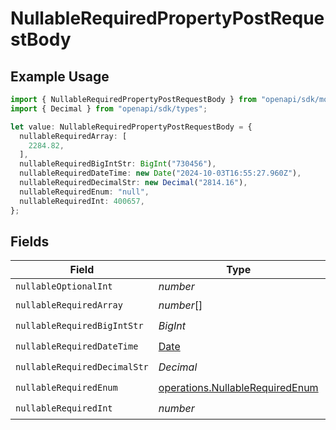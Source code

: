 # NullableRequiredPropertyPostRequestBody

## Example Usage

```typescript
import { NullableRequiredPropertyPostRequestBody } from "openapi/sdk/models/operations";
import { Decimal } from "openapi/sdk/types";

let value: NullableRequiredPropertyPostRequestBody = {
  nullableRequiredArray: [
    2284.82,
  ],
  nullableRequiredBigIntStr: BigInt("730456"),
  nullableRequiredDateTime: new Date("2024-10-03T16:55:27.960Z"),
  nullableRequiredDecimalStr: new Decimal("2814.16"),
  nullableRequiredEnum: "null",
  nullableRequiredInt: 400657,
};
```

## Fields

| Field                                                                                         | Type                                                                                          | Required                                                                                      | Description                                                                                   |
| --------------------------------------------------------------------------------------------- | --------------------------------------------------------------------------------------------- | --------------------------------------------------------------------------------------------- | --------------------------------------------------------------------------------------------- |
| `nullableOptionalInt`                                                                         | *number*                                                                                      | :heavy_minus_sign:                                                                            | N/A                                                                                           |
| `nullableRequiredArray`                                                                       | *number*[]                                                                                    | :heavy_check_mark:                                                                            | N/A                                                                                           |
| `nullableRequiredBigIntStr`                                                                   | *BigInt*                                                                                      | :heavy_check_mark:                                                                            | N/A                                                                                           |
| `nullableRequiredDateTime`                                                                    | [Date](https://developer.mozilla.org/en-US/docs/Web/JavaScript/Reference/Global_Objects/Date) | :heavy_check_mark:                                                                            | N/A                                                                                           |
| `nullableRequiredDecimalStr`                                                                  | *Decimal*                                                                                     | :heavy_check_mark:                                                                            | N/A                                                                                           |
| `nullableRequiredEnum`                                                                        | [operations.NullableRequiredEnum](../../../sdk/models/operations/nullablerequiredenum.md)     | :heavy_check_mark:                                                                            | N/A                                                                                           |
| `nullableRequiredInt`                                                                         | *number*                                                                                      | :heavy_check_mark:                                                                            | N/A                                                                                           |